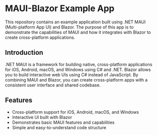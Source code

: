 # MAUI-Blazor Example App

This repository contains an example application built using .NET MAUI (Multi-platform App UI) and Blazor. The purpose of this app is to demonstrate the capabilities of MAUI and how it integrates with Blazor to create cross-platform applications.

## Introduction

.NET MAUI is a framework for building native, cross-platform applications for iOS, Android, macOS, and Windows using C# and .NET. Blazor allows you to build interactive web UIs using C# instead of JavaScript. By combining MAUI and Blazor, you can create cross-platform apps with a consistent user interface and shared codebase.

## Features

- Cross-platform support for iOS, Android, macOS, and Windows
- Interactive UI built with Blazor
- Demonstrates basic MAUI features and capabilities
- Simple and easy-to-understand code structure
